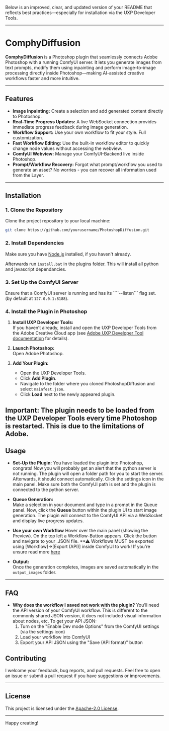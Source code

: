 Below is an improved, clear, and updated version of your README that reflects best practices—especially for installation via the UXP Developer Tools.

---

# ComphyDiffusion

**ComphyDiffusion** is a Photoshop plugin that seamlessly connects Adobe Photoshop with a running ComfyUI server. It lets you generate images from text prompts, modify them using inpainting and perform image-to-image processing directly inside Photoshop—making AI-assisted creative workflows faster and more intuitive.

---

## Features
- **Image Inpainting:** Create a selection and add generated content directly to Photoshop.
- **Real-Time Progress Updates:** A live WebSocket connection provides immediate progress feedback during image generation.
- **Workflow Support:** Use your own workflow to fit your style. Full customization.
- **Fast Workflow Editing:** Use the built-in workflow editor to quickly change node values without accessing the webview.
- **ComfyUI Webview:** Manage your ComfyUI-Backend live inside Photoshop.
- **Prompt/Workflow Recovery:** Forgot what prompt/workflow you used to generate an asset? No worries - you can recover all information used from the Layer.


---

## Installation

### 1. Clone the Repository

Clone the project repository to your local machine:

```sh
git clone https://github.com/yourusername/PhotoshopDiffusion.git
```

### 2. Install Dependencies

Make sure you have [Node.js]() installed, if you haven't already.

Afterwards run `install.bat` in the plugins folder.
This will install all python and javascript dependancies.

### 3. Set Up the ComfyUI Server

Ensure that a ComfyUI server is running and has its ````--listen``` flag set. (by default at `127.0.0.1:8188`). 

### 4. Install the Plugin in Photoshop

1. **Install UXP Developer Tools:**  
   If you haven’t already, install and open the UXP Developer Tools from the Adobe Creative Cloud app (see [Adobe UXP Developer Tool documentation](https://developer.adobe.com/photoshop/uxp/2022/guides/devtool/installation/) for details).

2. **Launch Photoshop:**  
   Open Adobe Photoshop.

3. **Add Your Plugin:**
   - Open the UXP Developer Tools.
   - Click **Add Plugin**.
   - Navigate to the folder where you cloned PhotoshopDiffusion and select `mainfest.json`.
   - Click **Load** next to the newly appeared plugin.
   
**Important:** The plugin needs to be loaded from the UXP Developer Tools every time Photoshop is restarted. This is due to the limitations of Adobe.
---

## Usage
- **Set-Up the Plugin:**
  You have loaded the plugin into Photoshop, congrats! Now you will probably get an alert that the python server is not running. The plugin will open a folder path for you to start the server. Afterwards, it should connect automatically.
  Click the settings icon in the main panel. Make sure both the ComfyUI path is set and the plugin is connected to the python server.

- **Queue Generation:**  
  Make a selection in your document and type in a prompt in the Queue panel.
  Now, click the **Queue** button within the plugin UI to start image generation. The plugin will connect to the ComfyUI API via a WebSocket and display live progress updates.

- **Use your own Workflow**
  Hover over the main panel (showing the Preview). On the top left a Workflow-Button appears. Click the button and navigate to your .JSON file.
  **⚠ Workflows MUST be exported using [Workflow]->[Export (API)] inside ComfyUI to work! If you're unsure read more [here](#faq)

- **Output:**  
  Once the generation completes, images are saved automatically in the `output_images` folder.

---

## FAQ
- **Why does the workflow I saved not work with the plugin?**
  You’ll need the API version of your ComfyUI workflow. This is different to the commonly shared JSON version, it does not included visual information about nodes, etc.
  To get your API JSON:
  1. Turn on the "Enable Dev mode Options" from the ComfyUI settings (via the settings icon)
  2. Load your workflow into ComfyUI
  3. Export your API JSON using the "Save (API format)" button


## Contributing

I welcome your feedback, bug reports, and pull requests. Feel free to open an issue or submit a pull request if you have suggestions or improvements.

---

## License

This project is licensed under the [Apache-2.0 License](LICENSE).

---
Happy creating!

